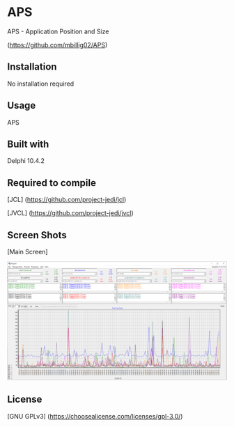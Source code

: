 # APS

APS - Application Position and Size

(https://github.com/mbillig02/APS)

## Installation

No installation required

## Usage

APS

## Built with

Delphi 10.4.2

## Required to compile

[JCL] (https://github.com/project-jedi/jcl)

[JVCL] (https://github.com/project-jedi/jvcl)

## Screen Shots

[Main Screen]
<p align="center">
  <img src="https://github.com/mbillig02/PingGUI/blob/master/ScreenShots/MainScreen.PNG">
</p>

## License

[GNU GPLv3] (https://choosealicense.com/licenses/gpl-3.0/)
